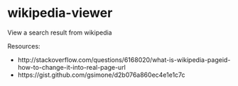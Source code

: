# wikipedia-viewer
View a search result from wikipedia

Resources:
<ul>
    <li>http://stackoverflow.com/questions/6168020/what-is-wikipedia-pageid-how-to-change-it-into-real-page-url</li>
    <li>https://gist.github.com/gsimone/d2b076a860ec4e1e1c7c</li>
</ul>
